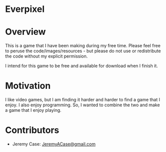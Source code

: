 # Everpixel

# Overview
   This is a game that I have been making during my free time.  Please feel free to peruse the code/images/resources - but please do not use or redistribute the code without my explicit permission.
   
   I intend for this game to be free and available for download when I finish it.
   
# Motivation
   I like video games, but I am finding it harder and harder to find a game that I enjoy.  I also enjoy programming.  So, I wanted to combine the two and make a game that I enjoy playing.
   
# Contributors
  - Jeremy Case: JeremyACase@gmail.com
  
  
